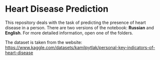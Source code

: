 # Heart Disease Prediction
This repository deals with the task of predicting the presence of heart disease in a person. There are two versions of the notebook: **Russian** and **English**. For more detailed information, open one of the folders.

The dataset is taken from the website: https://www.kaggle.com/datasets/kamilpytlak/personal-key-indicators-of-heart-disease
